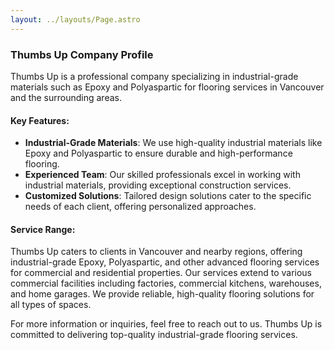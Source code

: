 ```yaml
---
layout: ../layouts/Page.astro
---
```

### Thumbs Up Company Profile

Thumbs Up is a professional company specializing in industrial-grade materials such as Epoxy and Polyaspartic for flooring services in Vancouver and the surrounding areas.

#### Key Features:
- **Industrial-Grade Materials**: We use high-quality industrial materials like Epoxy and Polyaspartic to ensure durable and high-performance flooring.
- **Experienced Team**: Our skilled professionals excel in working with industrial materials, providing exceptional construction services.
- **Customized Solutions**: Tailored design solutions cater to the specific needs of each client, offering personalized approaches.

#### Service Range:
Thumbs Up caters to clients in Vancouver and nearby regions, offering industrial-grade Epoxy, Polyaspartic, and other advanced flooring services for commercial and residential properties. Our services extend to various commercial facilities including factories, commercial kitchens, warehouses, and home garages. We provide reliable, high-quality flooring solutions for all types of spaces.

For more information or inquiries, feel free to reach out to us. Thumbs Up is committed to delivering top-quality industrial-grade flooring services.